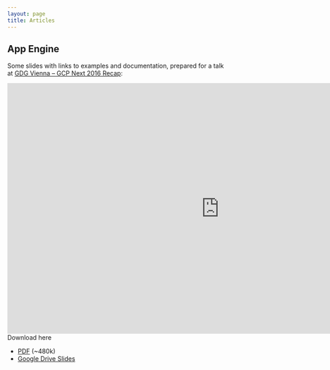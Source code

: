 ```yaml
---
layout: page
title: Articles
---
```


## App Engine

Some slides with links to examples and documentation, prepared for a talk at [GDG Vienna – GCP Next 2016 Recap][meetup]:

<iframe src="https://docs.google.com/presentation/d/1jfcL4YtpVFLOrz6SgnuRYTQe5CJYmWZkQ23wUOzCZuc/embed?start=false&loop=false&delayms=3000" frameborder="0" width="960" height="569" allowfullscreen="true" mozallowfullscreen="true" webkitallowfullscreen="true"></iframe>

<br>
Download here

- [PDF][talk-pdf] (~480k)
- [Google Drive Slides][talk-drive]


[meetup]: http://www.meetup.com/GDG-Vienna/events/229686731/
[talk-pdf]: 20160413-App_Engine_Long-Term_Use.pdf
[talk-drive]: https://docs.google.com/presentation/d/1jfcL4YtpVFLOrz6SgnuRYTQe5CJYmWZkQ23wUOzCZuc/edit
